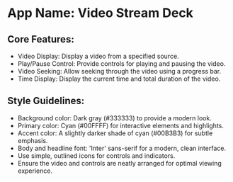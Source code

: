 # **App Name**: Video Stream Deck

## Core Features:

- Video Display: Display a video from a specified source.
- Play/Pause Control: Provide controls for playing and pausing the video.
- Video Seeking: Allow seeking through the video using a progress bar.
- Time Display: Display the current time and total duration of the video.

## Style Guidelines:

- Background color: Dark gray (#333333) to provide a modern look.
- Primary color: Cyan (#00FFFF) for interactive elements and highlights.
- Accent color: A slightly darker shade of cyan (#00B3B3) for subtle emphasis.
- Body and headline font: 'Inter' sans-serif for a modern, clean interface.
- Use simple, outlined icons for controls and indicators.
- Ensure the video and controls are neatly arranged for optimal viewing experience.
